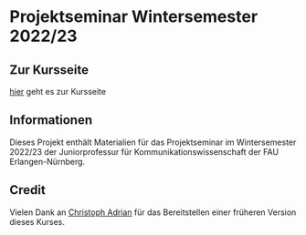 # Projektseminar Wintersemester 2022/23

## Zur Kursseite

[hier](https://klingelhoefer.github.io/Projektseminar-Winter-2022-23/) geht es zur Kursseite

## Informationen

Dieses Projekt enthält Materialien für das Projektseminar im Wintersemester 2022/23 der Juniorprofessur für Kommunikationswissenschaft der FAU Erlangen-Nürnberg.

## Credit

Vielen Dank an [Christoph Adrian](https://github.com/chrdrn/) für das Bereitstellen einer früheren Version dieses Kurses.
